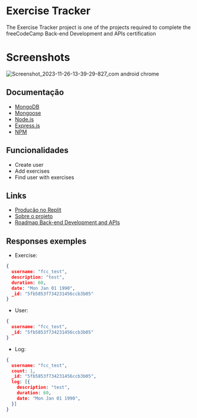 # Exercise Tracker

The Exercise Tracker project is one of the projects required to complete the freeCodeCamp Back-end Development and APIs certification


# Screenshots

![Screenshot_2023-11-26-13-39-29-827_com android chrome](https://github.com/freeCodeCamp/boilerplate-project-exercisetracker/assets/140446097/41ca35e3-c9b9-4f4f-9955-2d864fd6422c)


## Documentação

 - [MongoDB](https://www.mongodb.com/docs/)
 - [Mongoose](https://mongoosejs.com/docs/)
 - [Node.js](https://nodejs.org/en/docs)
 - [Express.js](https://expressjs.com/en/starter/installing.html)
 - [NPM](https://docs.npmjs.com/)


## Funcionalidades

- Create user
- Add exercises
- Find user with exercises


## Links

 - [Produção no Replit](https://replit.com/@muniquefeitoz4/boilerplate-project-exercisetracker?v=1)
 - [Sobre o projeto](https://www.freecodecamp.org/learn/apis-and-microservices/apis-and-microservices-projects/exercise-tracker)
 - [Roadmap Back-end Development and APIs](https://www.freecodecamp.org/learn/apis-and-microservices)


## Responses exemples

- Exercise: 
```JSON
{
  username: "fcc_test",
  description: "test",
  duration: 60,
  date: "Mon Jan 01 1990",
  _id: "5fb5853f734231456ccb3b05"
}
```

- User:
```JSON
{
  username: "fcc_test",
  _id: "5fb5853f734231456ccb3b05"
}
```

- Log:
```JSON
{
  username: "fcc_test",
  count: 1,
  _id: "5fb5853f734231456ccb3b05",
  log: [{
    description: "test",
    duration: 60,
    date: "Mon Jan 01 1990",
  }]
}
```
